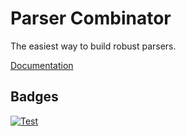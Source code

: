 # Parser Combinator

The easiest way to build robust parsers.

[Documentation](docs/index.md)

## Badges

[![Test](https://github.com/mathiasverraes/parser-combinator/workflows/Test/badge.svg)](https://github.com/mathiasverraes/parser-combinator/actions?query=workflow%3ATest)

